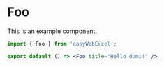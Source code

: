 # Foo

This is an example component.

```jsx
import { Foo } from 'easyWebExcel';

export default () => <Foo title="Hello dumi!" />
```
